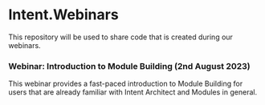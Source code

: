 # Intent.Webinars

This repository will be used to share code that is created during our webinars.

### Webinar: Introduction to Module Building (2nd August 2023)

This webinar provides a fast-paced introduction to Module Building for users that are already familiar with Intent Architect and Modules in general.
